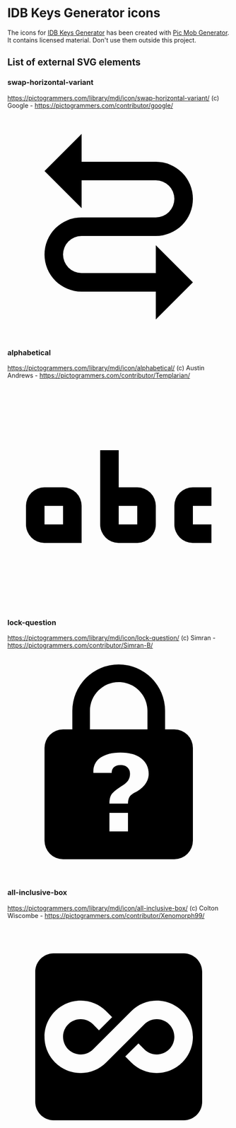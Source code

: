 # IDB Keys Generator icons

The icons for [IDB Keys Generator](https://idbkeysgenerator.olfsoftware.fr/) has been created with [Pic Mob Generator](https://picmobgenerator.olfsoftware.fr/). It contains licensed material. Don't use them outside this project.

## List of external SVG elements

### swap-horizontal-variant

https://pictogrammers.com/library/mdi/icon/swap-horizontal-variant/
(c) Google - https://pictogrammers.com/contributor/google/

<svg xmlns="http://www.w3.org/2000/svg" viewBox="0 0 24 24"><title>swap-horizontal-variant</title><path d="M4,6L8,10V7H16A2,2 0 0,1 18,9A2,2 0 0,1 16,11H8A4,4 0 0,0 4,15A4,4 0 0,0 8,19H16V22L20,18L16,14V17H8A2,2 0 0,1 6,15A2,2 0 0,1 8,13H16A4,4 0 0,0 20,9A4,4 0 0,0 16,5H8V2L4,6Z" /></svg>

### alphabetical

https://pictogrammers.com/library/mdi/icon/alphabetical/
(c) Austin Andrews - https://pictogrammers.com/contributor/Templarian/

<svg xmlns="http://www.w3.org/2000/svg" viewBox="0 0 24 24"><title>alphabetical</title><path d="M6,11A2,2 0 0,1 8,13V17H4A2,2 0 0,1 2,15V13A2,2 0 0,1 4,11H6M4,13V15H6V13H4M20,13V15H22V17H20A2,2 0 0,1 18,15V13A2,2 0 0,1 20,11H22V13H20M12,7V11H14A2,2 0 0,1 16,13V15A2,2 0 0,1 14,17H12A2,2 0 0,1 10,15V7H12M12,15H14V13H12V15Z" /></svg>

### lock-question

https://pictogrammers.com/library/mdi/icon/lock-question/
(c) Simran - https://pictogrammers.com/contributor/Simran-B/

<svg xmlns="http://www.w3.org/2000/svg" viewBox="0 0 24 24"><title>lock-question</title><path d="M12,1A5,5 0 0,0 7,6V8H6A2,2 0 0,0 4,10V20A2,2 0 0,0 6,22H18A2,2 0 0,0 20,20V10A2,2 0 0,0 18,8H17V6A5,5 0 0,0 12,1M12,2.9C13.71,2.9 15.1,4.29 15.1,6V8H8.9V6C8.9,4.29 10.29,2.9 12,2.9M12.19,10.5C13.13,10.5 13.88,10.71 14.42,11.12C14.96,11.54 15.23,12.1 15.23,12.8C15.23,13.24 15.08,13.63 14.79,14C14.5,14.36 14.12,14.64 13.66,14.85C13.4,15 13.23,15.15 13.14,15.32C13.05,15.5 13,15.72 13,16H11C11,15.5 11.1,15.16 11.29,14.92C11.5,14.68 11.84,14.4 12.36,14.08C12.62,13.94 12.83,13.76 13,13.54C13.14,13.33 13.22,13.08 13.22,12.8C13.22,12.5 13.13,12.28 12.95,12.11C12.77,11.93 12.5,11.85 12.19,11.85C11.92,11.85 11.7,11.92 11.5,12.06C11.34,12.2 11.24,12.41 11.24,12.69H9.27C9.22,12 9.5,11.4 10.05,11.04C10.59,10.68 11.3,10.5 12.19,10.5M11,17H13V19H11V17Z" /></svg>

### all-inclusive-box

https://pictogrammers.com/library/mdi/icon/all-inclusive-box/
(c) Colton Wiscombe - https://pictogrammers.com/contributor/Xenomorph99/

<svg xmlns="http://www.w3.org/2000/svg" viewBox="0 0 24 24"><title>all-inclusive-box</title><path d="M19 3H5C3.89 3 3 3.89 3 5V19C3 20.11 3.9 21 5 21H19C20.11 21 21 20.11 21 19V5C21 3.89 20.1 3 19 3M16.1 15.9C15.07 15.9 14.09 15.5 13.35 14.76L12.71 14.12L14.13 12.71L14.76 13.34C15.12 13.7 15.6 13.9 16.11 13.9C17.15 13.9 18 13.05 18 12S17.15 10.1 16.1 10.1C15.6 10.1 15.12 10.3 14.76 10.66L10.65 14.76C9.91 15.5 8.94 15.9 7.9 15.9C5.75 15.9 4 14.15 4 12S5.75 8.1 7.9 8.1C8.94 8.1 9.91 8.5 10.65 9.24L11.29 9.88L9.87 11.3L9.24 10.66C8.88 10.3 8.4 10.1 7.9 10.1C6.85 10.1 6 10.95 6 12S6.85 13.9 7.9 13.9C8.4 13.9 8.88 13.7 9.24 13.34L13.35 9.24C14.09 8.5 15.06 8.1 16.1 8.1C18.25 8.1 20 9.85 20 12S18.25 15.9 16.1 15.9Z" /></svg>
